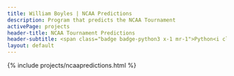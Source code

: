```yaml
---
title: William Boyles | NCAA Predictions
description: Program that predicts the NCAA Tournament
activePage: projects
header-title: NCAA Tournament Predictions
header-subtitle: <span class="badge badge-python3 x-1 mr-1">Python<i class="badge-icon fab fa-python"></i></span><span class="badge badge-tex x-1">TeX<i class="badge-icon fas fa-subscript"></i></span>
layout: default
---
```


<main class="text-black mb-0">
    <div class="col-md-8 offset-md-2">
        {% include projects/ncaapredictions.html %}
    </div>
</main>
